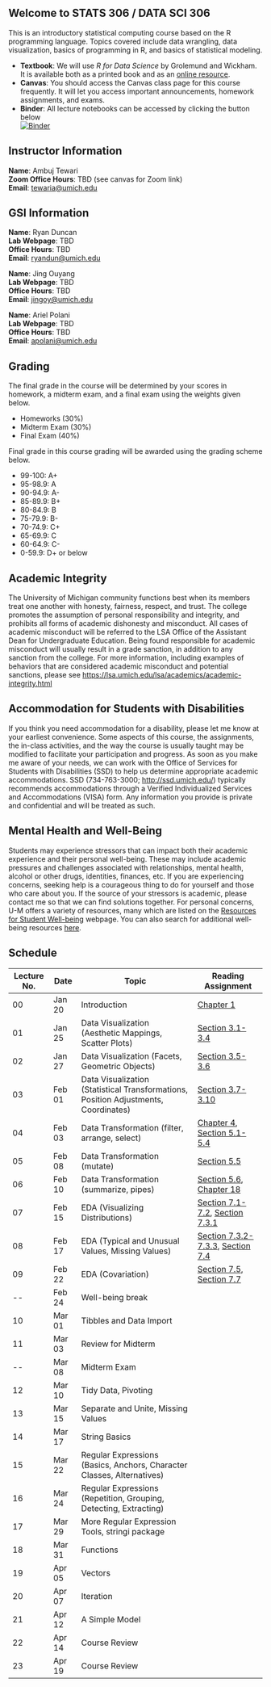## Welcome to STATS 306 / DATA SCI 306

This is an introductory statistical computing course based on the R programming language. Topics covered include data wrangling, data visualization, basics of programming in R, and basics of statistical modeling.

- **Textbook**: We will use _R for Data Science_ by Grolemund and Wickham. It is available both as a printed book and as an [online resource](https://r4ds.had.co.nz/).
- **Canvas**: You should access the Canvas class page for this course frequently. It will let you access important announcements, homework assignments, and exams.
- **Binder**: All lecture notebooks can be accessed by clicking the button below  
[![Binder](http://mybinder.org/badge_logo.svg)](http://mybinder.org/v2/gh/ambujtewari/stats306-winter2021/main)

## Instructor Information

**Name**: Ambuj Tewari  
**Zoom Office Hours**: TBD (see canvas for Zoom link)  
**Email**: [tewaria@umich.edu](mailto:tewaria@umich.edu)

## GSI Information

**Name**: Ryan Duncan  
**Lab Webpage**: TBD  
**Office Hours**: TBD  
**Email**: [ryandun@umich.edu](mailto:ryandun@umich.edu)

**Name**: Jing Ouyang  
**Lab Webpage**: TBD  
**Office Hours**: TBD  
**Email**: [jingoy@umich.edu](mailto:jingoy@umich.edu)

**Name**: Ariel Polani  
**Lab Webpage**: TBD  
**Office Hours**: TBD  
**Email**: [apolani@umich.edu](mailto:apolani@umich.edu)

## Grading

The final grade in the course will be determined by your scores in homework, a midterm exam, and a final exam using the weights given below.

- Homeworks (30%)
- Midterm Exam (30%)
- Final Exam (40%)

Final grade in this course grading will be awarded using the grading scheme below.
- 99-100: A+
- 95-98.9: A
- 90-94.9: A-
- 85-89.9: B+
- 80-84.9: B
- 75-79.9: B-
- 70-74.9: C+
- 65-69.9: C
- 60-64.9: C-
- 0-59.9: D+ or below

## Academic Integrity

The University of Michigan community functions best when its members treat one another with honesty, fairness, respect, and trust. The college promotes the assumption of personal responsibility and integrity, and prohibits all forms of academic dishonesty and misconduct. All cases of academic misconduct will be referred to the LSA Office of the Assistant Dean for Undergraduate Education. Being found responsible for academic misconduct will usually result in a grade sanction, in addition to any sanction from the college. For more information, including examples of behaviors that are considered academic misconduct and potential sanctions, please see https://lsa.umich.edu/lsa/academics/academic-integrity.html

## Accommodation for Students with Disabilities

If you think you need accommodation for a disability, please let me know at your earliest convenience. Some aspects of this course, the assignments, the in-class activities, and the way the course is usually taught may be modified to facilitate your participation and progress. As soon as you make me aware of your needs, we can work with the Office of Services for Students with Disabilities (SSD) to help us determine appropriate academic accommodations. SSD (734-763-3000; http://ssd.umich.edu/) typically recommends accommodations through a Verified Individualized Services and Accommodations (VISA) form. Any information you provide is private and confidential and will be treated as such.

## Mental Health and Well-Being

Students may experience stressors that can impact both their academic experience and their personal well-being. These may include academic pressures and challenges associated with relationships, mental health, alcohol or other drugs, identities, finances, etc. If you are experiencing concerns, seeking help is a courageous thing to do for yourself and those who care about you. If the source of your stressors is academic, please contact me so that we can find solutions together. For personal concerns, U-M offers a variety of resources, many which are listed on the [Resources for Student Well-being](https://wellbeing.studentlife.umich.edu/resources-list) webpage. You can also search for additional well-being resources [here](https://wellbeing.studentlife.umich.edu/well-being-resources). 

## Schedule

Lecture No. | Date | Topic | Reading Assignment
--- | --- | --- | ---
00 | Jan 20 | Introduction | [Chapter 1](https://r4ds.had.co.nz/introduction.html)
01 | Jan 25 | Data Visualization (Aesthetic Mappings, Scatter Plots) | [Section 3.1-3.4](https://r4ds.had.co.nz/data-visualisation.html#introduction-1)
02 | Jan 27 | Data Visualization (Facets, Geometric Objects) | [Section 3.5-3.6](https://r4ds.had.co.nz/data-visualisation.html#facets)
03 | Feb 01 | Data Visualization (Statistical Transformations, Position Adjustments, Coordinates) | [Section 3.7-3.10](https://r4ds.had.co.nz/data-visualisation.html#statistical-transformations)
04 | Feb 03 | Data Transformation (filter, arrange, select) | [Chapter 4](https://r4ds.had.co.nz/workflow-basics.html), [Section 5.1-5.4](https://r4ds.had.co.nz/transform.html#introduction-2)
05 | Feb 08 | Data Transformation (mutate) | [Section 5.5](https://r4ds.had.co.nz/transform.html#add-new-variables-with-mutate)
06 | Feb 10 | Data Transformation (summarize, pipes) | [Section 5.6](https://r4ds.had.co.nz/transform.html#grouped-summaries-with-summarise), [Chapter 18](https://r4ds.had.co.nz/pipes.html)
07 | Feb 15 | EDA (Visualizing Distributions) | [Section 7.1-7.2](https://r4ds.had.co.nz/exploratory-data-analysis.html#introduction-3), [Section 7.3.1](https://r4ds.had.co.nz/exploratory-data-analysis.html#visualising-distributions)
08 | Feb 17 | EDA (Typical and Unusual Values, Missing Values) | [Section 7.3.2-7.3.3](https://r4ds.had.co.nz/exploratory-data-analysis.html#typical-values), [Section 7.4](https://r4ds.had.co.nz/exploratory-data-analysis.html#missing-values-2)
09 | Feb 22 | EDA (Covariation) | [Section 7.5](https://r4ds.had.co.nz/exploratory-data-analysis.html#covariation), [Section 7.7](https://r4ds.had.co.nz/exploratory-data-analysis.html#ggplot2-calls)
-- | Feb 24 | Well-being break | 
10 | Mar 01 | Tibbles and Data Import | 
11 | Mar 03 | Review for Midterm | 
-- | Mar 08 | Midterm Exam | 
12 | Mar 10 | Tidy Data, Pivoting | 
13 | Mar 15 | Separate and Unite, Missing Values | 
14 | Mar 17 | String Basics | 
15 | Mar 22 | Regular Expressions (Basics, Anchors, Character Classes, Alternatives) | 
16 | Mar 24 | Regular Expressions (Repetition, Grouping, Detecting, Extracting) | 
17 | Mar 29 | More Regular Expression Tools, stringi package | 
18 | Mar 31 | Functions | 
19 | Apr 05 | Vectors | 
20 | Apr 07 | Iteration | 
21 | Apr 12 | A Simple Model | 
22 | Apr 14 | Course Review | 
23 | Apr 19 | Course Review |
